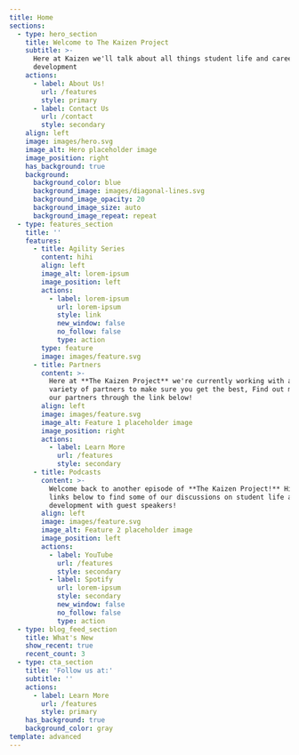 ```yaml
---
title: Home
sections:
  - type: hero_section
    title: Welcome to The Kaizen Project
    subtitle: >-
      Here at Kaizen we'll talk about all things student life and career
      development
    actions:
      - label: About Us!
        url: /features
        style: primary
      - label: Contact Us
        url: /contact
        style: secondary
    align: left
    image: images/hero.svg
    image_alt: Hero placeholder image
    image_position: right
    has_background: true
    background:
      background_color: blue
      background_image: images/diagonal-lines.svg
      background_image_opacity: 20
      background_image_size: auto
      background_image_repeat: repeat
  - type: features_section
    title: ''
    features:
      - title: Agility Series
        content: hihi
        align: left
        image_alt: lorem-ipsum
        image_position: left
        actions:
          - label: lorem-ipsum
            url: lorem-ipsum
            style: link
            new_window: false
            no_follow: false
            type: action
        type: feature
        image: images/feature.svg
      - title: Partners
        content: >-
          Here at **The Kaizen Project** we're currently working with a wide
          variety of partners to make sure you get the best, Find out more about
          our partners through the link below!
        align: left
        image: images/feature.svg
        image_alt: Feature 1 placeholder image
        image_position: right
        actions:
          - label: Learn More
            url: /features
            style: secondary
      - title: Podcasts
        content: >-
          Welcome back to another episode of **The Kaizen Project!** Hit the
          links below to find some of our discussions on student life and career
          development with guest speakers!
        align: left
        image: images/feature.svg
        image_alt: Feature 2 placeholder image
        image_position: left
        actions:
          - label: YouTube
            url: /features
            style: secondary
          - label: Spotify
            url: lorem-ipsum
            style: secondary
            new_window: false
            no_follow: false
            type: action
  - type: blog_feed_section
    title: What's New
    show_recent: true
    recent_count: 3
  - type: cta_section
    title: 'Follow us at:'
    subtitle: ''
    actions:
      - label: Learn More
        url: /features
        style: primary
    has_background: true
    background_color: gray
template: advanced
---
```

